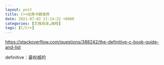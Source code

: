 ```yaml
---
layout: post
title: C++经典书籍推荐
date: 2021-07-02 21:14:22 +0800
categories: [艺搜阅读,编程]
tags: [C/C++]
---
```


https://stackoverflow.com/questions/388242/the-definitive-c-book-guide-and-list

definitive：最权威的
